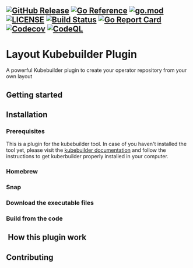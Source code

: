 [![GitHub Release](https://img.shields.io/github/v/release/astrokube/kubebuilder-layout-plugin)](https://github.com/astrokube/kubebuilder-layout-plugin/releases)
[![Go Reference](https://pkg.go.dev/badge/github.com/astrokube/kubebuilder-layout-plugin.svg)](https://pkg.go.dev/github.com/astrokube/kubebuilder-layout-plugin)
[![go.mod](https://img.shields.io/github/go-mod/go-version/astrokube/kubebuilder-layout-plugin)](go.mod)
[![LICENSE](https://img.shields.io/github/license/astrokube/kubebuilder-layout-plugin)](LICENSE)
[![Build Status](https://img.shields.io/github/workflow/status/astrokube/kubebuilder-layout-plugin/build)](https://github.com/astrokube/kubebuilder-layout-plugin/actions?query=workflow%3Abuild+branch%3Amain)
[![Go Report Card](https://goreportcard.com/badge/github.com/astrokube/kubebuilder-layout-plugin)](https://goreportcard.com/report/github.com/astrokube/kubebuilder-layout-plugin)
[![Codecov](https://codecov.io/gh/astrokube/kubebuilder-layout-plugin/branch/main/graph/badge.svg)](https://codecov.io/gh/astrokube/kubebuilder-layout-plugin)
[![CodeQL](https://github.com/astrokube/kubebuilder-layout-plugin/actions/workflows/codeql-analysis.yml/badge.svg?branch=main)](https://github.com/astrokube/kubebuilder-layout-plugin/actions/workflows/codeql-analysis.yml)
---

# Layout Kubebuilder Plugin

A powerful Kubebuilder plugin to create your operator repository from your own layout

## Getting started


## Installation

### Prerequisites

This is a plugin for the kubebuilder tool. In case of you haven't installed the tool yet, please visit the 
[kubebuilder documentation](https://github.com/kubernetes-sigs/kubebuilder) and follow the instructions to get 
kuberbuilder properly installed in your computer.

### Homebrew

### Snap

### Download the executable files

### Build from the code

##  How this plugin work

## Contributing
